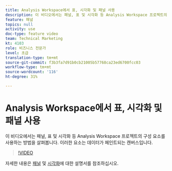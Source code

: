 ```yaml
---
title: Analysis Workspace에서 표, 시각화 및 패널 사용
description: 이 비디오에서는 패널, 표 및 시각화 등 Analysis Workspace 프로젝트의 구성 요소를 사용하는 방법을 살펴봅니다. 이러한 요소는 데이터가 페인트되는 캔버스입니다.
feature: 패널
topics: null
activity: use
doc-type: feature video
team: Technical Marketing
kt: 4103
role: 비즈니스 전문가
level: 초급
translation-type: tm+mt
source-git-commit: f3b3fa7d91b0cb21005b57768ca23ed6700fcc03
workflow-type: tm+mt
source-wordcount: '116'
ht-degree: 31%

---
```



# Analysis Workspace에서 표, 시각화 및 패널 사용

이 비디오에서는 패널, 표 및 시각화 등 Analysis Workspace 프로젝트의 구성 요소를 사용하는 방법을 살펴봅니다. 이러한 요소는 데이터가 페인트되는 캔버스입니다.

>[!VIDEO](https://video.tv.adobe.com/v/30369/?quality=12)

자세한 내용은 [패널](https://docs.adobe.com/content/help/ko-KR/analytics/analyze/analysis-workspace/panels/panels.html) 및 [시각화](https://docs.adobe.com/content/help/ko-KR/analytics/analyze/analysis-workspace/visualizations/freeform-analysis-visualizations.html)에 대한 설명서를 참조하십시오.
